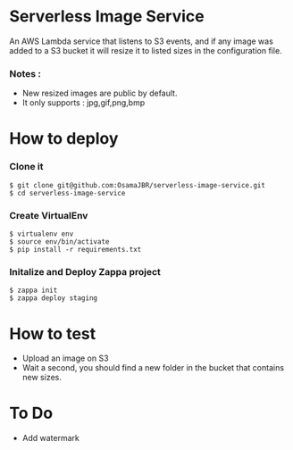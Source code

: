 # Serverless Image Service
An AWS Lambda service that listens to S3 events, and if any image was added to a S3 bucket it will resize it to listed sizes in the configuration file.

### Notes : 
- New resized images are public by default.
- It only supports : jpg,gif,png,bmp

# How to deploy

### Clone it
```
$ git clone git@github.com:OsamaJBR/serverless-image-service.git
$ cd serverless-image-service
```
### Create VirtualEnv 
```
$ virtualenv env
$ source env/bin/activate
$ pip install -r requirements.txt
```


### Initalize and Deploy Zappa project
```
$ zappa init
$ zappa deploy staging
```

# How to test
- Upload an image on S3
- Wait a second, you should find a new folder in the bucket that contains new sizes.

# To Do
- Add watermark
